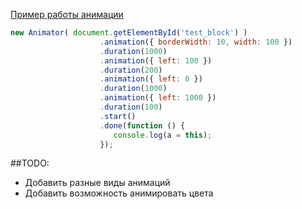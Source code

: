 [Пример работы анимации](http://mrfranke.github.io/animator/)

```javascript
new Animator( document.getElementById('test_block') )
                    .animation({ borderWidth: 10, width: 100 })
                    .duration(1000)
                    .animation({ left: 100 })
                    .duration(200)
                    .animation({ left: 0 })
                    .duration(1000)
                    .animation({ left: 1000 })
                    .duration(100)
                    .start()
                    .done(function () {
                       console.log(a = this);
                    });
```

##TODO:
- Добавить разные виды анимаций
- Добавить возможность анимировать цвета